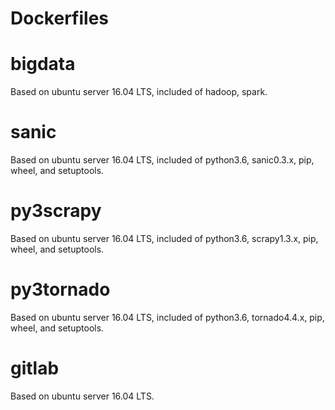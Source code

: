 # Dockerfiles

# bigdata
Based on ubuntu server 16.04 LTS, included of hadoop, spark.

# sanic
Based on ubuntu server 16.04 LTS, included of python3.6, sanic0.3.x, pip, wheel, and setuptools.

# py3scrapy
Based on ubuntu server 16.04 LTS, included of python3.6, scrapy1.3.x, pip, wheel, and setuptools.

# py3tornado
Based on ubuntu server 16.04 LTS, included of python3.6, tornado4.4.x, pip, wheel, and setuptools.

# gitlab
Based on ubuntu server 16.04 LTS.



